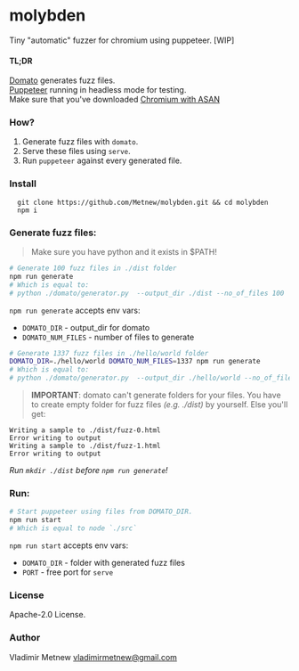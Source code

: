 # molybden
Tiny "automatic" fuzzer for chromium using puppeteer. [WIP]

#### TL;DR
[Domato](https://github.com/google/domato) generates fuzz files.        
[Puppeteer]() running in headless mode for testing.          
Make sure that you've downloaded [Chromium with ASAN](https://commondatastorage.googleapis.com/chromium-browser-asan/index.html)

### How?
1. Generate fuzz files with `domato`.
2. Serve these files using `serve`.
3. Run `puppeteer` against every generated file.

### Install

```
  git clone https://github.com/Metnew/molybden.git && cd molybden
  npm i
```

### Generate fuzz files:
> Make sure you have python and it exists in $PATH!

```bash
# Generate 100 fuzz files in ./dist folder
npm run generate
# Which is equal to:
# python ./domato/generator.py  --output_dir ./dist --no_of_files 100
```

`npm run generate` accepts env vars:
  - `DOMATO_DIR` - output_dir for domato
  - `DOMATO_NUM_FILES` - number of files to generate

```sh
# Generate 1337 fuzz files in ./hello/world folder
DOMATO_DIR=./hello/world DOMATO_NUM_FILES=1337 npm run generate
# Which is equal to:
# python ./domato/generator.py  --output_dir ./hello/world --no_of_files 1337
```

> **IMPORTANT**: domato can't generate folders for your files. You have to create empty folder for fuzz files *(e.g. ./dist)* by yourself.
Else you'll get:
```
Writing a sample to ./dist/fuzz-0.html
Error writing to output
Writing a sample to ./dist/fuzz-1.html
Error writing to output
```
*Run `mkdir ./dist` before `npm run generate`!*

### Run:

```bash
# Start puppeteer using files from DOMATO_DIR.
npm run start
# Which is equal to node `./src`
```
`npm run start` accepts env vars:
  - `DOMATO_DIR` - folder with generated fuzz files
  - `PORT` - free port for `serve`


### License
Apache-2.0 License.

### Author
Vladimir Metnew <vladimirmetnew@gmail.com>
